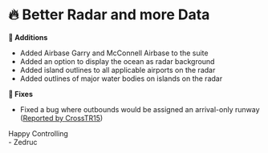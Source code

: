 <div id="changelog"></div>

# 🔥 Better Radar and more Data

**🌱 Additions**  

* Added Airbase Garry and McConnell Airbase to the suite
* Added an option to display the ocean as radar background
* Added island outlines to all applicable airports on the radar
* Added outlines of major water bodies on islands on the radar

**🔧 Fixes**
* Fixed a bug where outbounds would be assigned an arrival-only runway ([Reported by CrossTR15](https://github.com/Zedruc/ATC24-Suite-Feedback/issues/39))

Happy Controlling  
\- Zedruc
